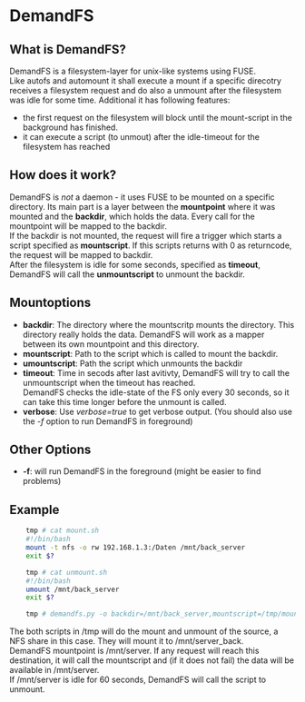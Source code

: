 DemandFS
========

What is DemandFS?
-----------------

DemandFS is a filesystem-layer for unix-like systems using FUSE.  
Like autofs and automount it shall execute a mount if a specific direcotry 
receives a filesystem request and do also a unmount after the filesystem was 
idle for some time. Additional it has following features:

* the first request on the filesystem will block until the mount-script in 
the background has finished.
* it can execute a script (to unmout) after the idle-timeout for the filesystem 
has reached

How does it work?
-----------------

DemandFS is *not* a daemon - it uses FUSE to be mounted on a specific directory. 
Its main part is a layer between the **mountpoint** where it was mounted 
and the **backdir**, which holds the data. Every call for the mountpoint will 
be mapped to the backdir.  
If the backdir is not mounted, the request will fire a trigger which 
starts a script specified as **mountscript**. If this scripts returns with 0 
as returncode, the request will be mapped to backdir.  
After the filesystem is idle for some seconds, specified as **timeout**,  
DemandFS will call the **unmountscript** to unmount the backdir.

Mountoptions
------------

* **backdir**: The directory where the mountscritp mounts the directory. This 
directory really holds the data. DemandFS will work as a mapper between its 
own mountpoint and this directory.
* **mountscript**: Path to the script which is called to mount the backdir.
* **umountscript**: Path the script which unmounts the backdir
* **timeout**: Time in secods after last avitivty, DemandFS will try to call 
the unmountscript when the timeout has reached.  
DemandFS checks the idle-state of the FS only every 30 seconds, so it can 
take this time longer before the unmount is called.
* **verbose**: Use *verbose=true* to get verbose output. (You should also use 
the *-f* option to run DemandFS in foreground) 

Other Options
-------------

* **-f**: will run DemandFS in the foreground (might be easier to find problems)

Example
-------

``` bash
    tmp # cat mount.sh
    #!/bin/bash
    mount -t nfs -o rw 192.168.1.3:/Daten /mnt/back_server
    exit $?

    tmp # cat unmount.sh
    #!/bin/bash
    umount /mnt/back_server
    exit $?

    tmp # demandfs.py -o backdir=/mnt/back_server,mountscript=/tmp/mount.sh,umountscript=/tmp/unmount.sh,timeout=60 /mnt/server
```

The both scripts in /tmp will do the mount and unmount of the source, a NFS 
share in this case. They will mount it to /mnt/server_back.  
DemandFS mountpoint is /mnt/server. If any request will reach this 
destination, it will call the mountscript and (if it does not fail) the data 
will be available in /mnt/server.  
If /mnt/server is idle for 60 seconds, DemandFS will call the script to 
unmount.
 